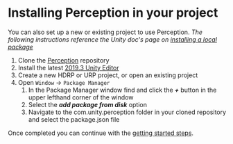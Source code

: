 # Installing Perception in your project
You can also set up a new or existing project to use Perception.
*The following instructions reference the Unity doc's page on [installing a local package](https://docs.unity3d.com/Manual/upm-ui-local.html)*

1. Clone the [Perception](https://github.com/Unity-Technologies/com.unity.perception) repository
1. Install the latest [2019.3 Unity Editor](https://unity.com/releases/2019-3) 
1. Create a new HDRP or URP project, or open an existing project
2. Open `Window` ->  `Package Manager`
	1. In the Package Manager window find and click the ***+*** button in the upper lefthand corner of the window
	2. Select the ***add package from disk*** option
	3. Navigate to the com.unity.perception folder in your cloned repository and select the package.json file

Once completed you can continue with the [getting started steps](GettingStarted.md).
